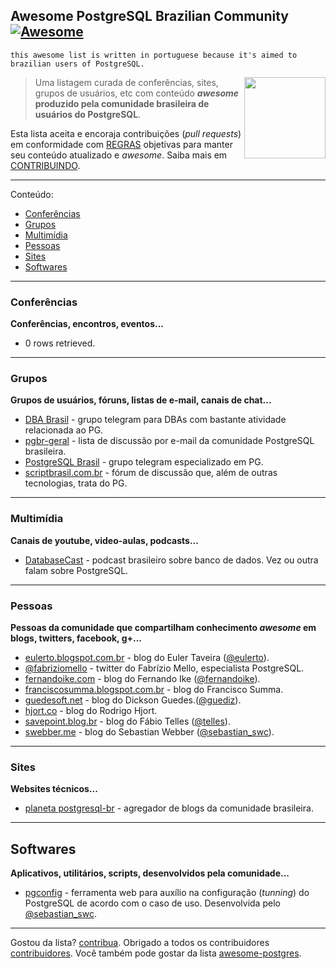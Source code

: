 ## Awesome PostgreSQL Brazilian Community [![Awesome](https://cdn.rawgit.com/sindresorhus/awesome/d7305f38d29fed78fa85652e3a63e154dd8e8829/media/badge.svg)](https://github.com/sindresorhus/awesome) 

`this awesome list is written in portuguese because it's aimed to brazilian users of PostgreSQL.`

[<img src="http://www.unixstickers.com/image/cache/data/stickers/postgresql/xpostgresql_bumper.sh-340x340.png.pagespeed.ic.1B7sGPOsgM.png" align="right" width="130">](https://www.postgresql.org/)

>Uma listagem curada de conferências, sites, grupos de usuários, etc com conteúdo ***awesome* produzido pela comunidade brasileira de usuários do PostgreSQL**.

Esta lista aceita e encoraja contribuições (*pull requests*) em conformidade com [REGRAS](https://github.com/zidenis/awesome-postgres-br/blob/master/RULES.md) objetivas para manter seu conteúdo atualizado e *awesome*. Saiba mais em  [CONTRIBUINDO](https://github.com/zidenis/awesome-postgres-br/blob/master/CONTRIBUTING.md). 

----------

Conteúdo:

- [Conferências](#conferências)
- [Grupos](#grupos)
- [Multimídia](#multimídia)
- [Pessoas](#pessoas)
- [Sites](#sites)
- [Softwares](#softwares)

----------
### Conferências

**Conferências, encontros, eventos...**

- 0 rows retrieved. 

----------
### Grupos

**Grupos de usuários, fóruns, listas de e-mail, canais de chat...**

- [DBA Brasil](https://telegram.me/joinchat/BSo6ET1rO4Ba2eSOHyMhGg) - grupo telegram para DBAs com bastante atividade relacionada ao PG.
- [pgbr-geral](https://listas.postgresql.org.br/cgi-bin/mailman/listinfo/pgbr-geral) - lista de discussão por e-mail da comunidade PostgreSQL brasileira.
- [PostgreSQL Brasil](https://telegram.me/postgresqlbrbr) - grupo telegram especializado em PG.
- [scriptbrasil.com.br](http://www.scriptbrasil.com.br/forum/forum/78-postgresql/) - fórum de discussão que, além de outras tecnologias, trata do PG.

----------
### Multimídia

**Canais de youtube, video-aulas, podcasts...**

- [DatabaseCast](http://databasecast.com.br/) - podcast brasileiro sobre banco de dados. Vez ou outra falam sobre PostgreSQL.

----------
### Pessoas

**Pessoas da comunidade que compartilham conhecimento *awesome* em blogs, twitters, facebook, g+...**

- [eulerto.blogspot.com.br](http://eulerto.blogspot.com.br/) - blog do Euler Taveira ([@eulerto](https://twitter.com/eulerto)).
- [@fabriziomello](http://twitter.com/fabriziomello) - twitter do Fabrízio Mello, especialista PostgreSQL.
- [fernandoike.com](http://www.fernandoike.com/) - blog do Fernando Ike ([@fernandoike](https://twitter.com/fernandoike)).
- [franciscosumma.blogspot.com.br](http://franciscosumma.blogspot.com.br/) - blog do Francisco Summa.
- [guedesoft.net](http://guedesoft.net/blog) - blog do Dickson Guedes.([@guediz](https://twitter.com/guediz)).
- [hjort.co](http://www.hjort.co/) - blog do Rodrigo Hjort.
- [savepoint.blog.br](http://savepoint.blog.br/) - blog do Fábio Telles ([@telles](https://twitter.com/telles)).
- [swebber.me](http://swebber.me/) - blog do Sebastian Webber ([@sebastian_swc](https://twitter.com/sebastian_swc)).

----------
### Sites

**Websites técnicos...**

- [planeta postgresql-br](https://planeta.postgresql.org.br/) - agregador de blogs da comunidade brasileira.

----------
## Softwares
**Aplicativos, utilitários, scripts, desenvolvidos pela comunidade...**

- [pgconfig](https://www.pgconfig.org) - ferramenta web para auxílio na configuração (*tunning*) do PostgreSQL de acordo com o caso de uso. Desenvolvida pelo [@sebastian_swc](https://twitter.com/sebastian_swc).

----------
Gostou da lista? [contribua](https://github.com/zidenis/awesome-postgres-br/blob/master/CONTRIBUTING.md). Obrigado a todos os contribuidores [contribuidores](https://github.com/zidenis/awesome-postgres-br/graphs/contributors). 
Você também pode gostar da lista [awesome-postgres](https://github.com/dhamaniasad/awesome-postgres#high-availability).
